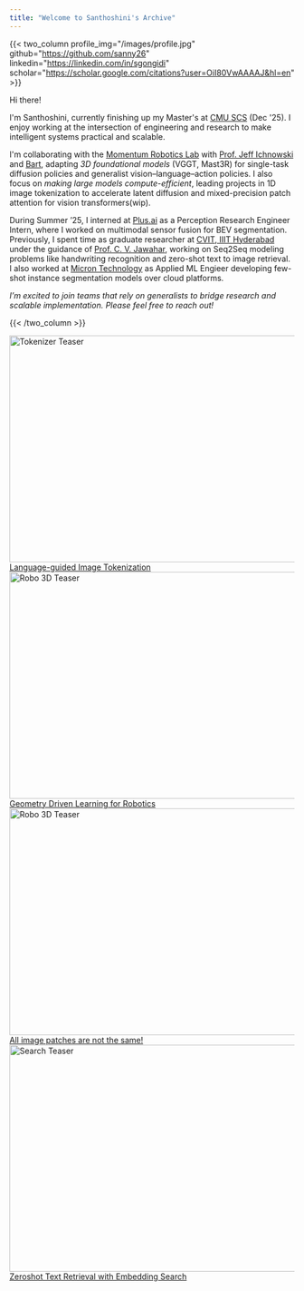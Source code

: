 ```yaml
---
title: "Welcome to Santhoshini's Archive"
---
```


{{< two_column 
    profile_img="/images/profile.jpg" 
    github="https://github.com/sanny26" 
    linkedin="https://linkedin.com/in/sgongidi" 
    scholar="https://scholar.google.com/citations?user=OiI80VwAAAAJ&hl=en"
    >}}

Hi there! 

I'm Santhoshini, currently finishing up my Master's at [CMU SCS](https://www.ri.cmu.edu/) (Dec '25). I enjoy working at the intersection of engineering and research to make intelligent systems practical and scalable.

I'm collaborating with the [Momentum Robotics Lab](https://github.com/momentum-robotics-lab) with [Prof. Jeff Ichnowski](https://ichnow.ski/) and [Bart](https://www.bart-ai.com/), adapting *3D foundational models* (VGGT, Mast3R) for single-task diffusion policies and generalist vision–language–action policies. I also focus on *making large models compute-efficient*, leading projects in 1D image tokenization to accelerate latent diffusion and mixed-precision patch attention for vision transformers(wip).

During Summer ’25, I interned at [Plus.ai](https://plus.ai/) as a Perception Research Engineer Intern, where I worked on multimodal sensor fusion for BEV segmentation. Previously, I spent time as graduate researcher at [CVIT, IIIT Hyderabad](https://cvit.iiit.ac.in/) under the guidance of [Prof. C. V. Jawahar](https://scholar.google.com/citations?user=U9dH-DoAAAAJ&hl=en), working on Seq2Seq modeling problems like handwriting recognition and zero-shot text to image retrieval. I also worked at [Micron Technology](https://www.micron.com/) as Applied ML Engieer developing few-shot instance segmentation models over cloud platforms. 

*I’m excited to join teams that rely on generalists to bridge research and scalable implementation. Please feel free to reach out!*

{{< /two_column >}}

<div class="scroll-container">
  <a href="/posts/imtok/" class="carousel-item" title="Language-guided Image Tokenization - CMU Research 2025">
    <img src="/images/tok.png" alt="Tokenizer Teaser" width="600" height="400">
    <div class="hover-text">Language-guided Image Tokenization</div>
  </a>
  
  <a href="/posts/mast3r/" class="carousel-item" title="360° Scene Generation for Robotics - CMU Research 2025">
    <img src="/images/robomast3r.png" alt="Robo 3D Teaser" width="600" height="400">
    <div class="hover-text">Geometry Driven Learning for Robotics</div>
  </a>

  <a href="/posts/mpavit/" class="carousel-item" title="MPAVIT">
    <img src="/images/posts/mixed-precision-patch-attention-mpavit/thumbnail.svg" alt="Robo 3D Teaser" width="600" height="400">
    <div class="hover-text">All image patches are not the same!</div>
  </a>

  <a href="https://cvit.iiit.ac.in/research/projects/cvit-projects/hw-search" class="carousel-item" title="Zeroshot Text Retrieval with Embedding Search - ICDAR 2021">
    <img src="/images/hwsearch.gif" alt="Search Teaser" width="600" height="400">
    <div class="hover-text">Zeroshot Text Retrieval with Embedding Search</div>
  </a>

</div>

<!-- #### posts. -->

<!-- #### recent updates. -->






